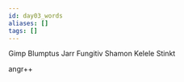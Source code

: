 ```yaml
---
id: day03_words
aliases: []
tags: []
---
```


Gimp
Blumptus
Jarr
Fungitiv
Shamon
Kelele
Stinkt


angr++

